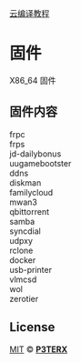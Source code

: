 [云编译教程](https://p3terx.com/archives/build-openwrt-with-github-actions.html)

# 固件
X86_64 固件

## 固件内容
frpc  
frps  
jd-dailybonus  
uugamebootster  
ddns  
diskman  
familycloud  
mwan3  
qbittorrent  
samba  
syncdial  
udpxy  
rclone  
docker  
usb-printer  
vlmcsd  
wol  
zerotier  


## License

[MIT](https://github.com/P3TERX/Actions-OpenWrt/blob/main/LICENSE) © [**P3TERX**](https://p3terx.com)
